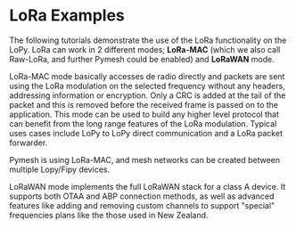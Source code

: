 # LoRa Examples

The following tutorials demonstrate the use of the LoRa functionality on the LoPy. LoRa can work in 2 different modes; **LoRa-MAC** \(which we also call Raw-LoRa, and further Pymesh could be enabled\) and **LoRaWAN** mode.

LoRa-MAC mode basically accesses de radio directly and packets are sent using the LoRa modulation on the selected frequency without any headers, addressing information or encryption. Only a CRC is added at the tail of the packet and this is removed before the received frame is passed on to the application. This mode can be used to build any higher level protocol that can benefit from the long range features of the LoRa modulation. Typical uses cases include LoPy to LoPy direct communication and a LoRa packet forwarder.

Pymesh is using LoRa-MAC, and mesh networks can be created between multiple Lopy/Fipy devices.

LoRaWAN mode implements the full LoRaWAN stack for a class A device. It supports both OTAA and ABP connection methods, as well as advanced features like adding and removing custom channels to support "special" frequencies plans like the those used in New Zealand.

